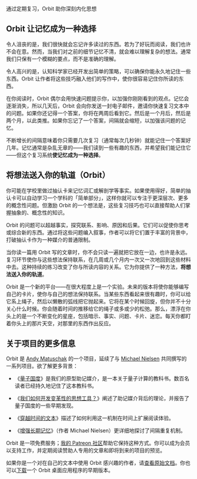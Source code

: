 通过定期复习，Orbit 助你深刻内化思想

## Orbit 让记忆成为一种选择

令人沮丧的是，我们很快就会忘记许多读过的东西。若为了好玩而阅读，我们也许不会在意。然而，当我们对之前的细节记忆不清，就会难以理解复杂的想法。通常我们只保有一个模糊的要点，而不是准确的理解。

令人高兴的是，认知科学家已经开发出简单的策略，可以确保你能永久地记住一些东西。Orbit 让作者将这些技巧融入他们的写作中，使你很容易记住你所读的东西。

在你阅读时，Orbit 偶尔会用快速问题提示你，以加强你刚刚看到的观点。记忆会逐渐消失，所以几天后，Orbit 会向你发送一封电子邮件，邀请你快速复习文本中的问题。如果你还记得一个答案，你将在两周后看到它。然后是一个月后，然后是两个月，以此类推。如果你忘记了一个答案，间隔就会缩短，以加强该问题的记忆。

不断增长的间隔意味着你只需要几次复习（通常每次几秒钟）就能记住一个答案好几年。记忆通常是杂乱无章的——我们读到一些有趣的东西，并希望我们能记住它——但这个复习系统**使记忆成为一种选择**。

## 将想法送入你的轨道（Orbit）

你可能在学校里做过抽认卡来记忆词汇或解剖学等事实。如果使用得好，简单的抽认卡可以自动学习一个学科的「简单部分」，这样你就可以专注于更深层次、更多的概念性问题。但激励 Orbit 的一个想法是，这些复习技巧也可以直接帮助人们掌握抽象的、概念性的知识。

Orbit 的问题可以超越事实，探究联系、影响、原因和后果。它们可以促使你思考或综合新的东西。通过将这些问题编入叙事，作者可以将它们置于丰富的背景中，打破抽认卡作为一种媒介的普通限制。

当你读一篇用 Orbit 写的文章时，你不会只读一遍就把它放在一边，也许是永远。复习环节使你与这些想法保持联系，在几周或几个月内一次又一次地回到这些材料中去。这种持续的练习改变了你与所读内容的关系。它为你提供了一种方法，**将想法送入你的轨道**。

Orbit 是一个新的平台——在很大程度上是一个实验。未来的版本将使你能够编写自己的卡片，使你与自己的想法保持联系。当某些东西看起来很有趣时，你可以给它系上绳子，然后以懒散的弧线把它抛起来。它将在某个时候回旋，但你并不十分关心什么时候。你会随着时间的推移给它的绳子或多或少的松弛。那么，漂浮在你头上的是一个不断变化的星座，包括暗示、事实、问题、卡片、迷恋。每天你都盯着你头上的那片天空，对那里的东西作出反应。

## 关于项目的更多信息

Orbit 是 [Andy Matuschak](https://andymatuschak.org/) 的一个项目，延续了与 [Michael Nielsen](http://michaelnielsen.org/) 共同撰写的一系列项目。欲了解更多背景：

- 《[量子国度](https://quantum.country/)》是我们的原型助记媒介，是一本关于量子计算的教科书。数百名读者已经持久地记住了这本教科书。

- 《[我们如何开发变革性的思想工具？](https://numinous.productions/ttft)》阐述了助记媒介背后的理论，并报告了量子国度的一些早期发现。

- 《[穿越时间的文本](https://numinous.productions/timeful)》描述了如何利用这一机制在时间上扩展阅读体验。

- 《[增强长期记忆](http://augmentingcognition.com/ltm.html)》（作者 Michael Nielsen）更详细地探讨了间隔重复机制。

Orbit 是一项免费服务；[我的 Patreon 社区](https://patreon.com/quantumcountry)帮助它保持这种方式。你可以成为会员以支持工作，并定期阅读赞助人专用的文章和即将到来的项目的预览。

如果你是一个对在自己的文本中使用 Orbit 感兴趣的作者，请[查看原始文档](https://docs.withorbit.com/)。你也可以[下载](https://withorbit.com/download)一个 Orbit 桌面应用程序的早期版本。